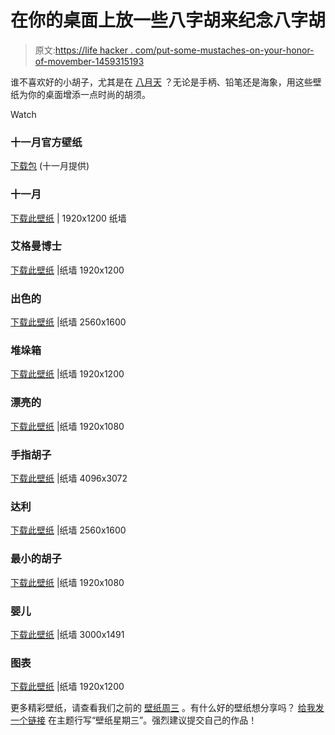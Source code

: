 # 在你的桌面上放一些八字胡来纪念八字胡

> 原文:[https://life hacker . com/put-some-mustaches-on-your-honor-of-movember-1459315193](https://lifehacker.com/put-some-mustaches-on-your-desktop-in-honor-of-movember-1459315193)

谁不喜欢好的小胡子，尤其是在 [八月天](http://us.movember.com/) ？无论是手柄、铅笔还是海象，用这些壁纸为你的桌面增添一点时尚的胡须。

Watch

### 十一月官方壁纸

[下载包](http://toasterdog.com/files/movember-ww-wallpapers.zip) (十一月提供)

### 十一月

[下载此壁纸](http://thepaperwall.com/wallpaper.php?view=e9e0c92133b724c3b44f544a087f390e5c225bca) | 1920x1200 纸墙

### 艾格曼博士

[下载此壁纸](http://thepaperwall.com/wallpaper.php?view=36d0845da373497cdb524feaf7711c17a09660dd) |纸墙 1920x1200

### 出色的

[下载此壁纸](http://thepaperwall.com/wallpaper.php?view=29ce48aa51ff740fa0d9bddf0f2333c2354bba17) |纸墙 2560x1600

### 堆垛箱

[下载此壁纸](http://thepaperwall.com/wallpaper.php?view=62d57c054c61a84fc15794b99deae1273ac26ff1) |纸墙 1920x1200

### 漂亮的

[下载此壁纸](http://thepaperwall.com/wallpaper.php?view=1733dfcb91488f101a2d5f72524f4a3aac61391d) |纸墙 1920x1080

### 手指胡子

[下载此壁纸](http://thepaperwall.com/wallpaper.php?view=32537e4d6318a86048db7938e01c2b90c7f7b9ac) |纸墙 4096x3072

### 达利

[下载此壁纸](http://thepaperwall.com/wallpaper.php?view=8a5249536a2e0a93b6ff5cc135f673773ca72609) |纸墙 2560x1600

### 最小的胡子

[下载此壁纸](http://thepaperwall.com/wallpaper.php?view=0532d1b0fd0b0e91b54125aebc64ea96a1cd6348) |纸墙 1920x1080

### 婴儿

[下载此壁纸](http://thepaperwall.com/wallpaper.php?view=38d243d3e53355705694f0d9beac5df24c18d8f9) |纸墙 3000x1491

### 图表

[下载此壁纸](http://thepaperwall.com/wallpapers/misc/big/big_30ecc7e5bba4377ae4d25da94a6d635d7ea0b4de.png) |纸墙 1920x1200

更多精彩壁纸，请查看我们之前的 [壁纸周三](http://lifehacker.com/#!wallpaperwednesday) 。有什么好的壁纸想分享吗？ [给我发一个链接](mailto:adachis@lifehacker.com) 在主题行写“壁纸星期三”。强烈建议提交自己的作品！